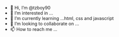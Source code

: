 - 👋 Hi, I’m @tzboy90
- 👀 I’m interested in ...
- 🌱 I’m currently learning ...html, css and javascript
- 💞️ I’m looking to collaborate on ...
- 📫 How to reach me ...

<!---
tzboy90/tzboy90 is a ✨ special ✨ repository because its `README.md` (this file) appears on your GitHub profile.
You can click the Preview link to take a look at your changes.
--->
